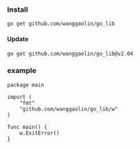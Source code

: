 ### Install 
```shell
go get github.com/wanggaolin/go_lib
```

#### Update
```shell
go get github.com/wanggaolin/go_lib@v2.04
```


### example
```shell
package main

import (
	"fmt"
	"github.com/wanggaolin/go_lib/w"
)

func main() {
	w.ExitError()
}

```